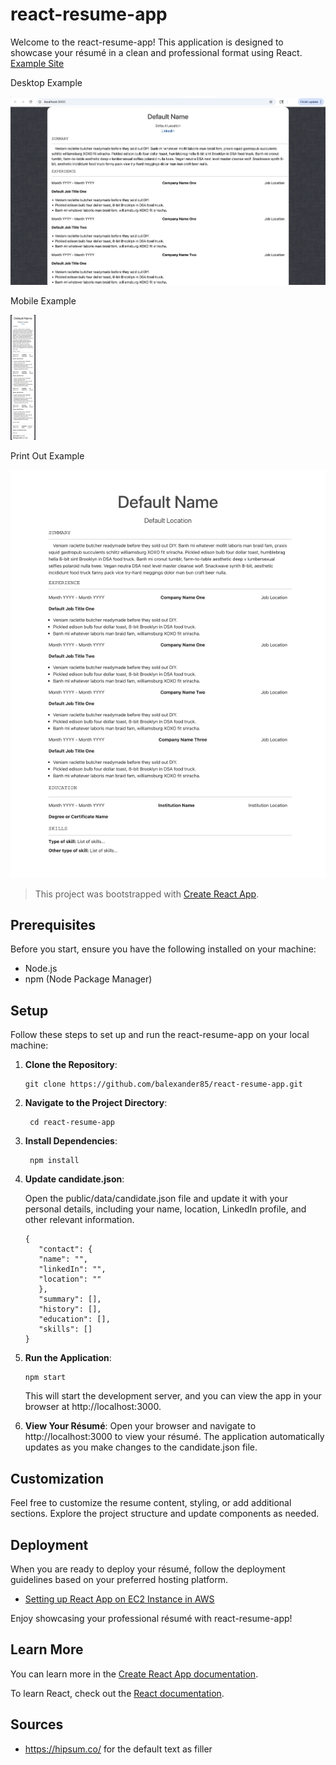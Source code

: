 # react-resume-app

Welcome to the react-resume-app! This application is designed to showcase your résumé in a clean and professional format using React. [Example Site](https://balexander85.github.io/react-resume-app)

Desktop Example

<img src="./example_desktop.png" width="600" alt="Desktop Example">

Mobile Example

<img src="./example_mobile.png" height="200" alt="Mobile Example">

Print Out Example

<img src="./example_print.png" width="612" alt="Print Out Example">

> This project was bootstrapped with [Create React App](https://github.com/facebook/create-react-app).

## Prerequisites
Before you start, ensure you have the following installed on your machine:

* Node.js
* npm (Node Package Manager)

## Setup
Follow these steps to set up and run the react-resume-app on your local machine:
1. **Clone the Repository**:
   ```shell
   git clone https://github.com/balexander85/react-resume-app.git
   ```
2. **Navigate to the Project Directory**:
   ```shell
    cd react-resume-app
   ```
3. **Install Dependencies**:
   ```shell
    npm install
   ```
4. **Update candidate.json**:

   Open the public/data/candidate.json file and update it with your personal details, including your name, location, LinkedIn profile, and other relevant information.
   ```
   {
      "contact": {
      "name": "",
      "linkedIn": "",
      "location": ""
      },
      "summary": [],
      "history": [],
      "education": [],
      "skills": []
   }
   ``` 
5. **Run the Application**:
   ```shell
   npm start
   ```
   This will start the development server, and you can view the app in your browser at http://localhost:3000.
6. **View Your Résumé**:
   Open your browser and navigate to http://localhost:3000 to view your résumé. The application automatically updates as you make changes to the candidate.json file.

## Customization
Feel free to customize the resume content, styling, or add additional sections. Explore the project structure and update components as needed.

## Deployment
When you are ready to deploy your résumé, follow the deployment guidelines based on your preferred hosting platform.

* [Setting up React App on EC2 Instance in AWS](https://github.com/balexander85/programming-notes/tree/main/aws/ec2)

Enjoy showcasing your professional résumé with react-resume-app!

## Learn More

You can learn more in
the [Create React App documentation](https://facebook.github.io/create-react-app/docs/getting-started).

To learn React, check out the [React documentation](https://reactjs.org/).

## Sources

* https://hipsum.co/ for the default text as filler
